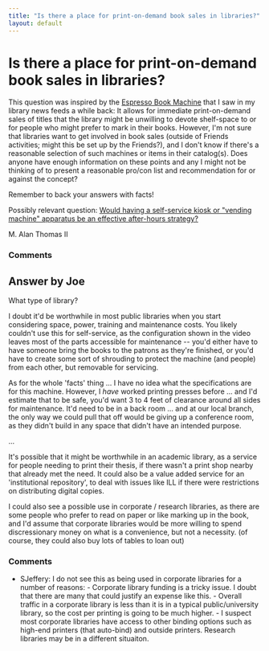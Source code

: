 ```yaml
---
title: "Is there a place for print-on-demand book sales in libraries?"
layout: default
---
```

Is there a place for print-on-demand book sales in libraries?
=====================
This question was inspired by the [Espresso Book
Machine](http://www.youtube.com/watch?v=Q946sfGLxm4) that I saw in my
library news feeds a while back: It allows for immediate print-on-demand
sales of titles that the library might be unwilling to devote
shelf-space to or for people who might prefer to mark in their books.
However, I'm not sure that libraries want to get involved in book sales
(outside of Friends activities; might this be set up by the Friends?),
and I don't know if there's a reasonable selection of such machines or
items in their catalog(s). Does anyone have enough information on these
points and any I might not be thinking of to present a reasonable
pro/con list and recommendation for or against the concept?

Remember to back your answers with facts!

Possibly relevant question: [Would having a self-service kiosk or
"vending machine" apparatus be an effective after-hours
strategy?](http://libraries.stackexchange.com/q/572/345)

M. Alan Thomas II

### Comments ###


Answer by Joe
----------------
What type of library?

I doubt it'd be worthwhile in most public libraries when you start
considering space, power, training and maintenance costs. You likely
couldn't use this for self-service, as the configuration shown in the
video leaves most of the parts accessible for maintenance -- you'd
either have to have someone bring the books to the patrons as they're
finished, or you'd have to create some sort of shrouding to protect the
machine (and people) from each other, but removable for servicing.

As for the whole 'facts' thing ... I have no idea what the
specifications are for this machine. However, I *have* worked printing
presses before ... and I'd estimate that to be safe, you'd want 3 to 4
feet of clearance around all sides for maintenance. It'd need to be in a
back room ... and at our local branch, the only way we could pull that
off would be giving up a conference room, as they didn't build in any
space that didn't have an intended purpose.

...

It's possible that it might be worthwhile in an academic library, as a
service for people needing to print their thesis, if there wasn't a
print shop nearby that already met the need. It could also be a value
added service for an 'institutional repository', to deal with issues
like ILL if there were restrictions on distributing digital copies.

I could also see a possible use in corporate / research libraries, as
there are some people who prefer to read on paper or like marking up in
the book, and I'd assume that corporate libraries would be more willing
to spend discressionary money on what is a convenience, but not a
necessity. (of course, they could also buy lots of tables to loan out)

### Comments ###
* SJeffery: I do not see this as being used in corporate libraries for a number of
reasons: - Corporate library funding is a tricky issue. I doubt that
there are many that could justify an expense like this. - Overall
traffic in a corporate library is less than it is in a typical
public/university library, so the cost per printing is going to be much
higher. - I suspect most corporate libraries have access to other
binding options such as high-end printers (that auto-bind) and outside
printers. Research libraries may be in a different situaiton.

